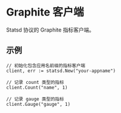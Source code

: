 # Graphite 客户端

Statsd 协议的 Graphite 指标客户端。

## 示例

```
// 初始化包含应用名前缀的指标客户端
client, err := statsd.New("your-appname")

// 记录 count 类型的指标
client.Count("name", 1)

// 记录 gauge 类型的指标
client.Gauge("gauge", 1)
```
